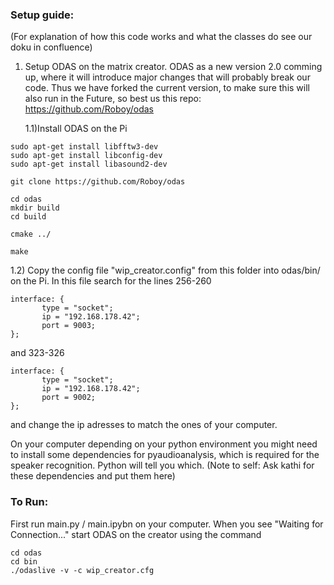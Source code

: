 
### Setup guide:
(For explanation of how this code works and what the classes do see our doku in confluence)

1. Setup ODAS on the matrix creator. ODAS as a new version 2.0 comming up, where it will introduce major changes that will probably break our code. Thus we have forked the current version, to make sure this will also run in the Future, so best us this repo: https://github.com/Roboy/odas

   1.1)Install ODAS on the Pi
  ```
  sudo apt-get install libfftw3-dev
  sudo apt-get install libconfig-dev
  sudo apt-get install libasound2-dev
  ```
  
  ```
  git clone https://github.com/Roboy/odas

  cd odas
  mkdir build
  cd build

  cmake ../

  make
  ```


   1.2) Copy the config file "wip_creator.config" from this folder into odas/bin/ on the Pi.
    In this file search for the lines 256-260
  
  ```
  interface: {
         type = "socket";
         ip = "192.168.178.42";
         port = 9003;
  };
  ```    
   and 323-326
  ```
  interface: {
         type = "socket";
         ip = "192.168.178.42";
         port = 9002;
  }; 
  ```   
  and change the ip adresses to match the ones of your computer.
  
  On your computer depending on your python environment you might need to install some dependencies for pyaudioanalysis, which is required for the speaker recognition. Python will tell you which. (Note to self: Ask kathi for these dependencies and put them here)
  
  
  ### To Run:
  First run main.py / main.ipybn on your computer. When you see "Waiting for Connection..." start ODAS on the creator using the command
  ```
  cd odas
  cd bin
  ./odaslive -v -c wip_creator.cfg
  ```
  

